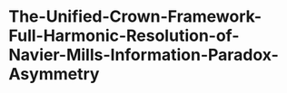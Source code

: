 # The-Unified-Crown-Framework-Full-Harmonic-Resolution-of-Navier-Mills-Information-Paradox-Asymmetry